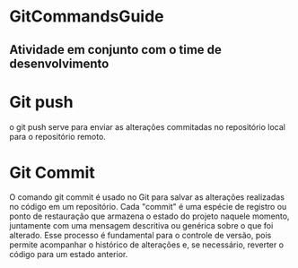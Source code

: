 # GitCommandsGuide
## Atividade em conjunto com o time de desenvolvimento

# Git push
o git push serve para enviar as alterações commitadas no repositório local para o repositório remoto.

# Git Commit
O comando git commit é usado no Git para salvar as alterações realizadas no código em um repositório. Cada "commit" é uma espécie de registro ou ponto de restauração que armazena o estado do projeto naquele momento, juntamente com uma mensagem descritiva ou genérica sobre o que foi alterado. Esse processo é fundamental para o controle de versão, pois permite acompanhar o histórico de alterações e, se necessário, reverter o código para um estado anterior.
